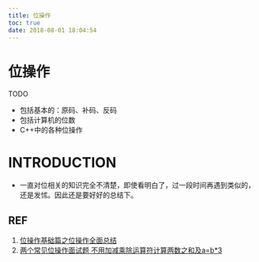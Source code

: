 ```yaml
---
title: 位操作
toc: true
date: 2018-08-01 18:04:54
---
```

# 位操作


TODO


* 包括基本的：原码、补码、反码
* 包括计算机的位数
* C++中的各种位操作


# INTRODUCTION

* 一直对位相关的知识完全不清楚，即使看明白了，过一段时间再遇到类似的，还是发怵。因此还是要好好的总结下。











## REF

1. [位操作基础篇之位操作全面总结](https://blog.csdn.net/morewindows/article/details/7354571)
2. [两个常见位操作面试题 不用加减乘除运算符计算两数之和及a=b*3](https://blog.csdn.net/morewindows/article/details/8710737)
